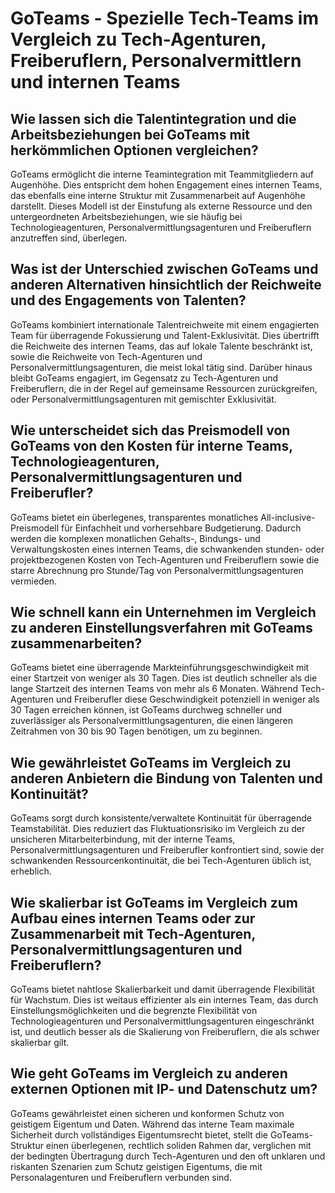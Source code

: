 # GoTeams - Spezielle Tech-Teams im Vergleich zu Tech-Agenturen, Freiberuflern, Personalvermittlern und internen Teams

## Wie lassen sich die Talentintegration und die Arbeitsbeziehungen bei GoTeams mit herkömmlichen Optionen vergleichen?

GoTeams ermöglicht die interne Teamintegration mit Teammitgliedern auf Augenhöhe. Dies entspricht dem hohen Engagement eines internen Teams, das ebenfalls eine interne Struktur mit Zusammenarbeit auf Augenhöhe darstellt. Dieses Modell ist der Einstufung als externe Ressource und den untergeordneten Arbeitsbeziehungen, wie sie häufig bei Technologieagenturen, Personalvermittlungsagenturen und Freiberuflern anzutreffen sind, überlegen.

## Was ist der Unterschied zwischen GoTeams und anderen Alternativen hinsichtlich der Reichweite und des Engagements von Talenten?

GoTeams kombiniert internationale Talentreichweite mit einem engagierten Team für überragende Fokussierung und Talent-Exklusivität. Dies übertrifft die Reichweite des internen Teams, das auf lokale Talente beschränkt ist, sowie die Reichweite von Tech-Agenturen und Personalvermittlungsagenturen, die meist lokal tätig sind. Darüber hinaus bleibt GoTeams engagiert, im Gegensatz zu Tech-Agenturen und Freiberuflern, die in der Regel auf gemeinsame Ressourcen zurückgreifen, oder Personalvermittlungsagenturen mit gemischter Exklusivität.

## Wie unterscheidet sich das Preismodell von GoTeams von den Kosten für interne Teams, Technologieagenturen, Personalvermittlungsagenturen und Freiberufler?

GoTeams bietet ein überlegenes, transparentes monatliches All-inclusive-Preismodell für Einfachheit und vorhersehbare Budgetierung. Dadurch werden die komplexen monatlichen Gehalts-, Bindungs- und Verwaltungskosten eines internen Teams, die schwankenden stunden- oder projektbezogenen Kosten von Tech-Agenturen und Freiberuflern sowie die starre Abrechnung pro Stunde/Tag von Personalvermittlungsagenturen vermieden.

## Wie schnell kann ein Unternehmen im Vergleich zu anderen Einstellungsverfahren mit GoTeams zusammenarbeiten?

GoTeams bietet eine überragende Markteinführungsgeschwindigkeit mit einer Startzeit von weniger als 30 Tagen. Dies ist deutlich schneller als die lange Startzeit des internen Teams von mehr als 6 Monaten. Während Tech-Agenturen und Freiberufler diese Geschwindigkeit potenziell in weniger als 30 Tagen erreichen können, ist GoTeams durchweg schneller und zuverlässiger als Personalvermittlungsagenturen, die einen längeren Zeitrahmen von 30 bis 90 Tagen benötigen, um zu beginnen.

## Wie gewährleistet GoTeams im Vergleich zu anderen Anbietern die Bindung von Talenten und Kontinuität?

GoTeams sorgt durch konsistente/verwaltete Kontinuität für überragende Teamstabilität. Dies reduziert das Fluktuationsrisiko im Vergleich zu der unsicheren Mitarbeiterbindung, mit der interne Teams, Personalvermittlungsagenturen und Freiberufler konfrontiert sind, sowie der schwankenden Ressourcenkontinuität, die bei Tech-Agenturen üblich ist, erheblich.

## Wie skalierbar ist GoTeams im Vergleich zum Aufbau eines internen Teams oder zur Zusammenarbeit mit Tech-Agenturen, Personalvermittlungsagenturen und Freiberuflern?

GoTeams bietet nahtlose Skalierbarkeit und damit überragende Flexibilität für Wachstum. Dies ist weitaus effizienter als ein internes Team, das durch Einstellungsmöglichkeiten und die begrenzte Flexibilität von Technologieagenturen und Personalvermittlungsagenturen eingeschränkt ist, und deutlich besser als die Skalierung von Freiberuflern, die als schwer skalierbar gilt.

## Wie geht GoTeams im Vergleich zu anderen externen Optionen mit IP- und Datenschutz um?

GoTeams gewährleistet einen sicheren und konformen Schutz von geistigem Eigentum und Daten. Während das interne Team maximale Sicherheit durch vollständiges Eigentumsrecht bietet, stellt die GoTeams-Struktur einen überlegenen, rechtlich soliden Rahmen dar, verglichen mit der bedingten Übertragung durch Tech-Agenturen und den oft unklaren und riskanten Szenarien zum Schutz geistigen Eigentums, die mit Personalagenturen und Freiberuflern verbunden sind.
